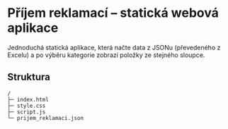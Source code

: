 # Příjem reklamací – statická webová aplikace

Jednoduchá statická aplikace, která načte data z JSONu (převedeného z Excelu) a po výběru kategorie zobrazí položky ze stejného sloupce.

## Struktura
```
/
├─ index.html
├─ style.css
├─ script.js
└─ prijem_reklamaci.json
```

